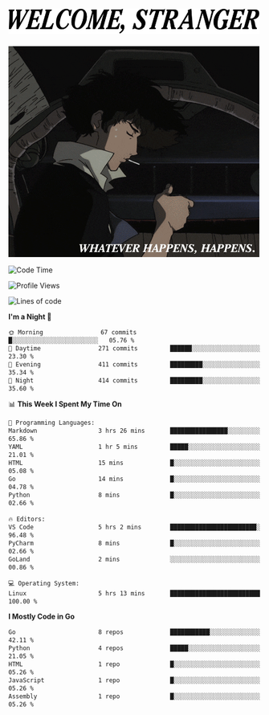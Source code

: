 <h1><picture>
  <source media="(prefers-color-scheme: dark)" srcset="./headers/welcome_white.png">
  <img alt="WELCOME, STRANGER" src="./headers/welcome.png" width="500">
</picture></h1>

![Whatever happens, happens](./whatever_happens.gif)

<!--START_SECTION:waka-->
![Code Time](http://img.shields.io/badge/Code%20Time-5%20hrs%2013%20mins-blue)

![Profile Views](http://img.shields.io/badge/Profile%20Views-51-blue)

![Lines of code](https://img.shields.io/badge/From%20Hello%20World%20I%27ve%20Written-686.1%20thousand%20lines%20of%20code-blue)

**I'm a Night 🦉** 

```text
🌞 Morning                67 commits          █░░░░░░░░░░░░░░░░░░░░░░░░   05.76 % 
🌆 Daytime                271 commits         ██████░░░░░░░░░░░░░░░░░░░   23.30 % 
🌃 Evening                411 commits         █████████░░░░░░░░░░░░░░░░   35.34 % 
🌙 Night                  414 commits         █████████░░░░░░░░░░░░░░░░   35.60 % 
```


📊 **This Week I Spent My Time On** 

```text
💬 Programming Languages: 
Markdown                 3 hrs 26 mins       ████████████████░░░░░░░░░   65.86 % 
YAML                     1 hr 5 mins         █████░░░░░░░░░░░░░░░░░░░░   21.01 % 
HTML                     15 mins             █░░░░░░░░░░░░░░░░░░░░░░░░   05.08 % 
Go                       14 mins             █░░░░░░░░░░░░░░░░░░░░░░░░   04.78 % 
Python                   8 mins              █░░░░░░░░░░░░░░░░░░░░░░░░   02.66 % 

🔥 Editors: 
VS Code                  5 hrs 2 mins        ████████████████████████░   96.48 % 
PyCharm                  8 mins              █░░░░░░░░░░░░░░░░░░░░░░░░   02.66 % 
GoLand                   2 mins              ░░░░░░░░░░░░░░░░░░░░░░░░░   00.86 % 

💻 Operating System: 
Linux                    5 hrs 13 mins       █████████████████████████   100.00 % 
```

**I Mostly Code in Go** 

```text
Go                       8 repos             ███████████░░░░░░░░░░░░░░   42.11 % 
Python                   4 repos             █████░░░░░░░░░░░░░░░░░░░░   21.05 % 
HTML                     1 repo              █░░░░░░░░░░░░░░░░░░░░░░░░   05.26 % 
JavaScript               1 repo              █░░░░░░░░░░░░░░░░░░░░░░░░   05.26 % 
Assembly                 1 repo              █░░░░░░░░░░░░░░░░░░░░░░░░   05.26 % 
```




<!--END_SECTION:waka-->
